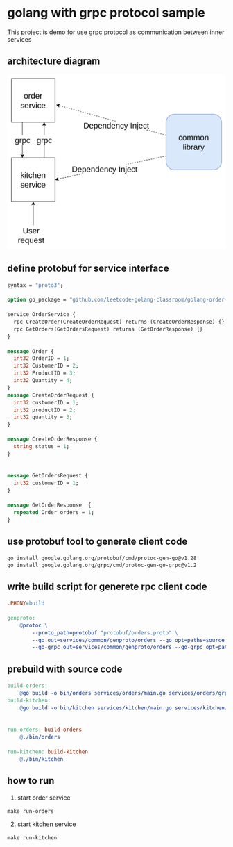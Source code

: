 # golang with grpc protocol sample

This project is demo for use grpc protocol as communication between inner services

## architecture diagram

![alt text](architecture.png)

## define protobuf for service interface

```protobuf
syntax = "proto3";

option go_package = "github.com/leetcode-golang-classroom/golang-order-management-system/orders";

service OrderService {
  rpc CreateOrder(CreateOrderRequest) returns (CreateOrderResponse) {}
  rpc GetOrders(GetOrdersRequest) returns (GetOrderResponse) {}
}

message Order {
  int32 OrderID = 1;
  int32 CustomerID = 2;
  int32 ProductID = 3;
  int32 Quantity = 4;
}
message CreateOrderRequest {
  int32 customerID = 1;
  int32 productID = 2;
  int32 quantity = 3;
}

message CreateOrderResponse {
  string status = 1;
}


message GetOrdersRequest {
  int32 customerID = 1;
}

message GetOrderResponse  {
  repeated Order orders = 1;
}
```

## use protobuf tool to generate client code 

```shell
go install google.golang.org/protobuf/cmd/protoc-gen-go@v1.28
go install google.golang.org/grpc/cmd/protoc-gen-go-grpc@v1.2
```

## write build script for generete rpc client code

```makefile
.PHONY=build

genproto:
	@protoc \
		--proto_path=protobuf "protobuf/orders.proto" \
		--go_out=services/common/genproto/orders --go_opt=paths=source_relative \
		--go-grpc_out=services/common/genproto/orders --go-grpc_opt=paths=source_relative
```

## prebuild with source code

```makefile
build-orders:
	@go build -o bin/orders services/orders/main.go services/orders/grpc.go services/orders/http.go 
build-kitchen:
	@go build -o bin/kitchen services/kitchen/main.go services/kitchen/http.go


run-orders: build-orders
	@./bin/orders

run-kitchen: build-kitchen
	@./bin/kitchen
```

## how to run

1. start order service

```shell
make run-orders
```

2. start kitchen service
```shell
make run-kitchen
```